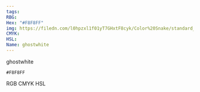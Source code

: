 ```yaml
---
tags:
RBG:
Hex: "#F8F8FF"
img: https://filedn.com/l0hpzxl1f01yT7GHxtF8cyk/Color%20Snake/standard_csv_to_svg//#F8F8FF.svg
CMYK:
HSL:
Name: ghostwhite
---
```

ghostwhite
```palette
#F8F8FF
```
RGB
CMYK
HSL